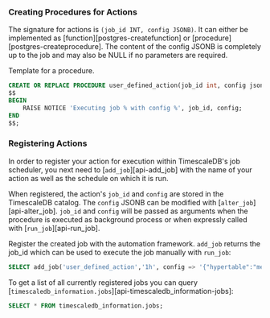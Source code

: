 
### Creating Procedures for Actions [](create)

The signature for actions is `(job_id INT, config JSONB)`. It can either
be implemented as [function][postgres-createfunction] or
[procedure][postgres-createprocedure].
The content of the config JSONB is completely up to the job and may
also be NULL if no parameters are required.

Template for a procedure.

```sql
CREATE OR REPLACE PROCEDURE user_defined_action(job_id int, config jsonb) LANGUAGE PLPGSQL AS
$$
BEGIN
	RAISE NOTICE 'Executing job % with config %', job_id, config;
END
$$;
```

### Registering Actions [](register)

In order to register your action for execution within TimescaleDB's
job scheduler, you next need to [`add_job`][api-add_job] with the name of your action
as well as the schedule on which it is run.

When registered, the action's `job_id` and `config` are stored in the
TimescaleDB catalog. The `config` JSONB can be modified with [`alter_job`][api-alter_job].
`job_id` and `config` will be passed as arguments when the procedure is
executed as background process or when expressly called with [`run_job`][api-run_job].

Register the created job with the automation framework. `add_job` returns the job_id
which can be used to execute the job manually with `run_job`:

```sql
SELECT add_job('user_defined_action','1h', config => '{"hypertable":"metr"}');
```

To get a list of all currently registered jobs you can query 
[`timescaledb_information.jobs`][api-timescaledb_information-jobs]:

```sql
SELECT * FROM timescaledb_information.jobs;
```